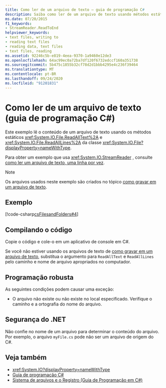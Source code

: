 ```yaml
---
title: Como ler de um arquivo de texto – guia de programação C#
description: Saiba como ler de um arquivo de texto usando métodos estáticos da classe File. Consulte um exemplo de código e exiba recursos adicionais disponíveis.
ms.date: 07/20/2015
f1_keywords:
- StreamReader.ReadToEnd
helpviewer_keywords:
- text files, writing to
- reading text files
- reading data, text files
- text files, reading
ms.assetid: 92246c5b-e819-4eea-9370-1a9460e12de3
ms.openlocfilehash: 64ac99ec0a72ba7df120f6732edccf160a351738
ms.sourcegitcommit: 5b475c1855b32cf78d2d1bbb4295e4c236f39464
ms.translationtype: MT
ms.contentlocale: pt-BR
ms.lasthandoff: 09/24/2020
ms.locfileid: "91201831"
---
```

# <a name="how-to-read-from-a-text-file-c-programming-guide"></a>Como ler de um arquivo de texto (guia de programação C#)

Este exemplo lê o conteúdo de um arquivo de texto usando os métodos estáticos <xref:System.IO.File.ReadAllText%2A> e <xref:System.IO.File.ReadAllLines%2A> da classe <xref:System.IO.File?displayProperty=nameWithType>.  
  
Para obter um exemplo que usa <xref:System.IO.StreamReader> , consulte [como ler um arquivo de texto, uma linha por vez](./how-to-read-a-text-file-one-line-at-a-time.md).
  
> [!NOTE]
> Os arquivos usados neste exemplo são criados no tópico [como gravar em um arquivo de texto](./how-to-write-to-a-text-file.md).
  
## <a name="example"></a>Exemplo  

 [!code-csharp[csFilesandFolders#4](~/samples/snippets/csharp/VS_Snippets_VBCSharp/csFilesAndFolders/CS/FileIteration.cs#4)]  
  
## <a name="compiling-the-code"></a>Compilando o código  

 Copie o código e cole-o em um aplicativo de console em C#.  
  
Se você não estiver usando os arquivos de texto de [como gravar em um arquivo de texto](./how-to-write-to-a-text-file.md), substitua o argumento para `ReadAllText` e `ReadAllLines` pelo caminho e nome de arquivo apropriados no computador.
  
## <a name="robust-programming"></a>Programação robusta  

 As seguintes condições podem causar uma exceção:  
  
- O arquivo não existe ou não existe no local especificado. Verifique o caminho e a ortografia do nome do arquivo.  
  
## <a name="net-security"></a>Segurança do .NET  

 Não confie no nome de um arquivo para determinar o conteúdo do arquivo. Por exemplo, o arquivo `myFile.cs` pode não ser um arquivo de origem do C#.  
  
## <a name="see-also"></a>Veja também

- <xref:System.IO?displayProperty=nameWithType>
- [Guia de programação C#](../index.md)
- [Sistema de arquivos e o Registro (Guia de Programação em C#)](./index.md)
